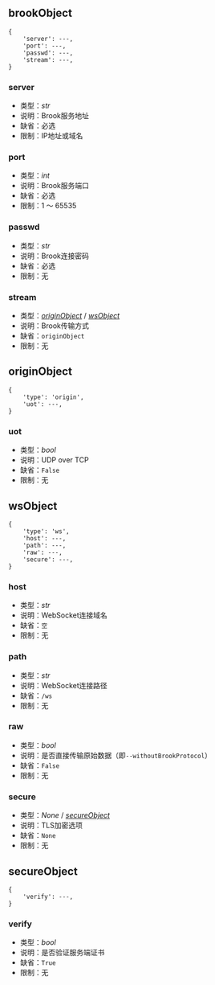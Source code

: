 ## brookObject

```
{
    'server': ---,
    'port': ---,
    'passwd': ---,
    'stream': ---,
}
```

### server

+ 类型：*str*
+ 说明：Brook服务地址
+ 缺省：必选
+ 限制：IP地址或域名

### port

+ 类型：*int*
+ 说明：Brook服务端口
+ 缺省：必选
+ 限制：1 ～ 65535

### passwd

+ 类型：*str*
+ 说明：Brook连接密码
+ 缺省：必选
+ 限制：无

### stream

+ 类型：[*originObject*](#originobject) / [*wsObject*](#wsobject)
+ 说明：Brook传输方式
+ 缺省：`originObject`
+ 限制：无

## originObject

```
{
    'type': 'origin',
    'uot': ---,
}
```

### uot

+ 类型：*bool*
+ 说明：UDP over TCP
+ 缺省：`False`
+ 限制：无

## wsObject

```
{
    'type': 'ws',
    'host': ---,
    'path': ---,
    'raw': ---,
    'secure': ---,
}
```

### host

+ 类型：*str*
+ 说明：WebSocket连接域名
+ 缺省：`空`
+ 限制：无

### path

+ 类型：*str*
+ 说明：WebSocket连接路径
+ 缺省：`/ws`
+ 限制：无

### raw

+ 类型：*bool*
+ 说明：是否直接传输原始数据（即`--withoutBrookProtocol`）
+ 缺省：`False`
+ 限制：无

### secure

+ 类型：*None* / [*secureObject*](#secureobject)
+ 说明：TLS加密选项
+ 缺省：`None`
+ 限制：无

## secureObject

```
{
    'verify': ---,
}
```

### verify

+ 类型：*bool*
+ 说明：是否验证服务端证书
+ 缺省：`True`
+ 限制：无
